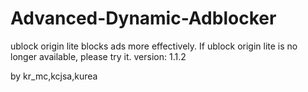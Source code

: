 # Advanced-Dynamic-Adblocker
ublock origin lite blocks ads more effectively. If ublock origin lite is no longer available, please try it.
version: 1.1.2

by kr_mc,kcjsa,kurea
